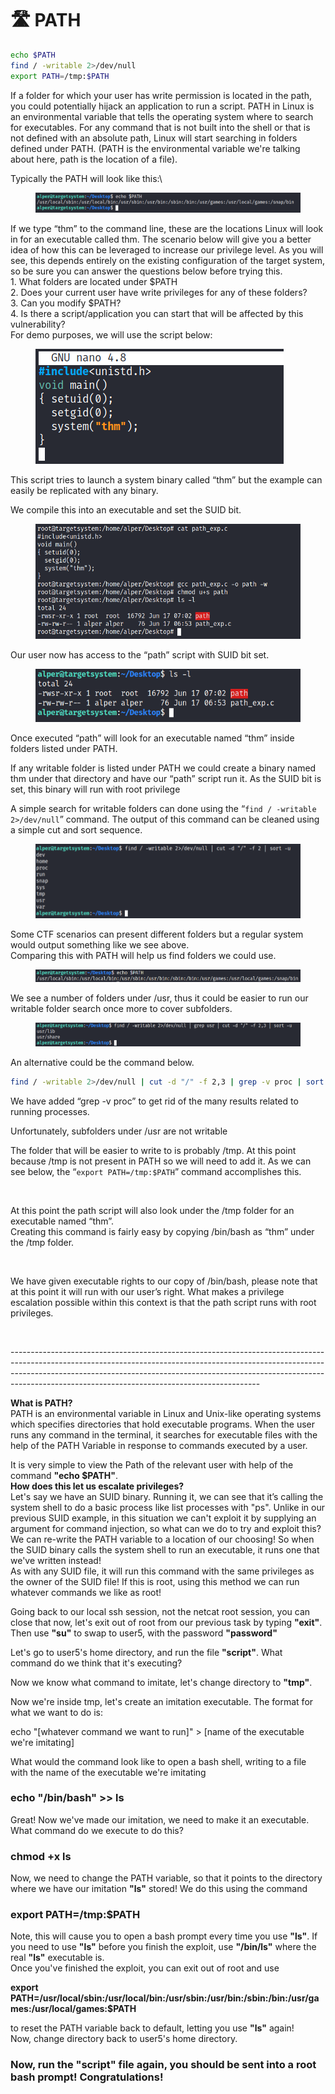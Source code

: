 # 🛣 PATH

```bash
echo $PATH
find / -writable 2>/dev/null
export PATH=/tmp:$PATH
```

If a folder for which your user has write permission is located in the path, you could potentially hijack an application to run a script. PATH in Linux is an environmental variable that tells the operating system where to search for executables. For any command that is not built into the shell or that is not defined with an absolute path, Linux will start searching in folders defined under PATH. (PATH is the environmental variable we're talking about here, path is the location of a file).

Typically the PATH will look like this:\


<figure><img src="../../.gitbook/assets/image (1).png" alt=""><figcaption></figcaption></figure>

If we type “thm” to the command line, these are the locations Linux will look in for an executable called thm. The scenario below will give you a better idea of how this can be leveraged to increase our privilege level. As you will see, this depends entirely on the existing configuration of the target system, so be sure you can answer the questions below before trying this.\
1\. What folders are located under $PATH\
2\. Does your current user have write privileges for any of these folders?\
3\. Can you modify $PATH?\
4\. Is there a script/application you can start that will be affected by this vulnerability?\
For demo purposes, we will use the script below:

<div align="left">

<figure><img src="../../.gitbook/assets/image (1) (1).png" alt=""><figcaption></figcaption></figure>

</div>

This script tries to launch a system binary called “thm” but the example can easily be replicated with any binary.

We compile this into an executable and set the SUID bit.

<figure><img src="../../.gitbook/assets/image (2).png" alt=""><figcaption></figcaption></figure>

Our user now has access to the “path” script with SUID bit set.

<div align="left">

<figure><img src="../../.gitbook/assets/image (3).png" alt=""><figcaption></figcaption></figure>

</div>

Once executed “path” will look for an executable named “thm” inside folders listed under PATH.

If any writable folder is listed under PATH we could create a binary named thm under that directory and have our “path” script run it. As the SUID bit is set, this binary will run with root privilege

A simple search for writable folders can done using the “`find / -writable 2>/dev/null`” command. The output of this command can be cleaned using a simple cut and sort sequence.

<figure><img src="../../.gitbook/assets/image (4).png" alt=""><figcaption></figcaption></figure>

Some CTF scenarios can present different folders but a regular system would output something like we see above.\
Comparing this with PATH will help us find folders we could use.

<figure><img src="../../.gitbook/assets/image (5).png" alt=""><figcaption></figcaption></figure>

We see a number of folders under /usr, thus it could be easier to run our writable folder search once more to cover subfolders.

<figure><img src="../../.gitbook/assets/image (6).png" alt=""><figcaption></figcaption></figure>

An alternative could be the command below.

```bash
find / -writable 2>/dev/null | cut -d "/" -f 2,3 | grep -v proc | sort -u
```

We have added “grep -v proc” to get rid of the many results related to running processes.

Unfortunately, subfolders under /usr are not writable

The folder that will be easier to write to is probably /tmp. At this point because /tmp is not present in PATH so we will need to add it. As we can see below, the “`export PATH=/tmp:$PATH`” command accomplishes this.

<figure><img src="broken-reference" alt=""><figcaption></figcaption></figure>

At this point the path script will also look under the /tmp folder for an executable named “thm”.\
Creating this command is fairly easy by copying /bin/bash as “thm” under the /tmp folder.

<div align="left">

<figure><img src="broken-reference" alt=""><figcaption></figcaption></figure>

</div>

We have given executable rights to our copy of /bin/bash, please note that at this point it will run with our user’s right. What makes a privilege escalation possible within this context is that the path script runs with root privileges.

<div align="left">

<figure><img src="broken-reference" alt=""><figcaption></figcaption></figure>

</div>

\--------------------------------------------------------------------------------------------------------------------------------------------------------------------------------------------------------------------------------------------------------------------------------------------------------

**What is PATH?**\
PATH is an environmental variable in Linux and Unix-like operating systems which specifies directories that hold executable programs. When the user runs any command in the terminal, it searches for executable files with the help of the PATH Variable in response to commands executed by a user.

It is very simple to view the Path of the relevant user with help of the command **"echo $PATH"**.\
**How does this let us escalate privileges?**\
Let's say we have an SUID binary. Running it, we can see that it’s calling the system shell to do a basic process like list processes with "ps". Unlike in our previous SUID example, in this situation we can't exploit it by supplying an argument for command injection, so what can we do to try and exploit this?\
We can re-write the PATH variable to a location of our choosing! So when the SUID binary calls the system shell to run an executable, it runs one that we've written instead!\
As with any SUID file, it will run this command with the same privileges as the owner of the SUID file! If this is root, using this method we can run whatever commands we like as root!

Going back to our local ssh session, not the netcat root session, you can close that now, let's exit out of root from our previous task by typing **"exit"**. Then use **"su"** to swap to user5, with the password **"password"**

Let's go to user5's home directory, and run the file **"script"**. What command do we think that it's executing?

Now we know what command to imitate, let's change directory to **"tmp"**.&#x20;

Now we're inside tmp, let's create an imitation executable. The format for what we want to do is:

echo "\[whatever command we want to run]" > \[name of the executable we're imitating]

What would the command look like to open a bash shell, writing to a file with the name of the executable we're imitating

### echo "/bin/bash" >> ls

Great! Now we've made our imitation, we need to make it an executable. What command do we execute to do this?

### chmod +x ls

Now, we need to change the PATH variable, so that it points to the directory where we have our imitation **"ls"** stored! We do this using the command

### **export PATH=/tmp:$PATH**

Note, this will cause you to open a bash prompt every time you use **"ls"**. If you need to use **"ls"** before you finish the exploit, use **"/bin/ls"** where the real **"ls"** executable is.\
Once you've finished the exploit, you can exit out of root and use

**export PATH=/usr/local/sbin:/usr/local/bin:/usr/sbin:/usr/bin:/sbin:/bin:/usr/games:/usr/local/games:$PATH**

to reset the PATH variable back to default, letting you use **"ls"** again!\
Now, change directory back to user5's home directory.

### Now, run the "script" file again, you should be sent into a root bash prompt! Congratulations!
